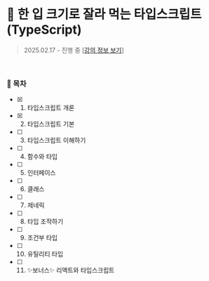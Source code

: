 # 🍰 한 입 크기로 잘라 먹는 타입스크립트(TypeScript)

> 2025.02.17 - 진행 중
> [[강의 정보 보기](https://inf.run/EvrS5)]

<br>

### 🎯 목차

- [x] 1. 타입스크립트 개론
- [x] 2. 타입스크립트 기본
- [ ] 3. 타입스크립트 이해하기
- [ ] 4. 함수와 타입
- [ ] 5. 인터페이스
- [ ] 6. 클래스
- [ ] 7. 제네릭
- [ ] 8. 타입 조작하기
- [ ] 9. 조건부 타입
- [ ] 10. 유틸리티 타입
- [ ] 11. ✨보너스✨ 리액트와 타입스크립트
